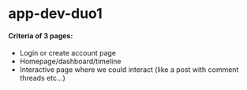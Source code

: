 # app-dev-duo1

#### Criteria of 3 pages:
- Login or create account page
- Homepage/dashboard/timeline
- Interactive page where we could interact (like a post with comment threads etc...)


